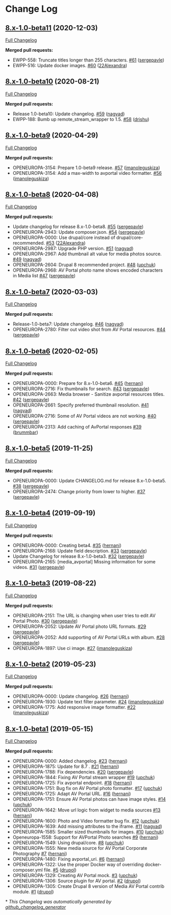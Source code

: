 # Change Log

## [8.x-1.0-beta11](https://github.com/openeuropa/media_avportal/tree/8.x-1.0-beta11) (2020-12-03)
[Full Changelog](https://github.com/openeuropa/media_avportal/compare/8.x-1.0-beta10...8.x-1.0-beta11)

**Merged pull requests:**

- EWPP-558: Truncate titles longer than 255 characters. [\#61](https://github.com/openeuropa/media_avportal/pull/61) ([sergepavle](https://github.com/sergepavle))
- EWPP-516: Update docker images. [\#60](https://github.com/openeuropa/media_avportal/pull/60) ([22Alexandra](https://github.com/22Alexandra))

## [8.x-1.0-beta10](https://github.com/openeuropa/media_avportal/tree/8.x-1.0-beta10) (2020-08-21)
[Full Changelog](https://github.com/openeuropa/media_avportal/compare/8.x-1.0-beta9...8.x-1.0-beta10)

**Merged pull requests:**

- Release 1.0-beta10: Update changelog. [\#59](https://github.com/openeuropa/media_avportal/pull/59) ([nagyad](https://github.com/nagyad))
- EWPP-188: Bumb up remote\_stream\_wrapper to 1.5. [\#58](https://github.com/openeuropa/media_avportal/pull/58) ([drishu](https://github.com/drishu))

## [8.x-1.0-beta9](https://github.com/openeuropa/media_avportal/tree/8.x-1.0-beta9) (2020-04-29)

[Full Changelog](https://github.com/openeuropa/media_avportal/compare/8.x-1.0-beta8...8.x-1.0-beta9)

**Merged pull requests:**

- OPENEUROPA-3154: Prepare 1.0-beta9 release. [\#57](https://github.com/openeuropa/media_avportal/pull/57) ([imanoleguskiza](https://github.com/imanoleguskiza))
- OPENEUROPA-3154: Add a max-width to avportal video formatter. [\#56](https://github.com/openeuropa/media_avportal/pull/56) ([imanoleguskiza](https://github.com/imanoleguskiza))

## [8.x-1.0-beta8](https://github.com/openeuropa/media_avportal/tree/8.x-1.0-beta8) (2020-04-08)

[Full Changelog](https://github.com/openeuropa/media_avportal/compare/8.x-1.0-beta7...8.x-1.0-beta8)

**Merged pull requests:**

- Update changelog for release 8.x-1.0-beta8. [\#55](https://github.com/openeuropa/media_avportal/pull/55) ([sergepavle](https://github.com/sergepavle))
- OPENEUROPA-2943: Update composer.json. [\#54](https://github.com/openeuropa/media_avportal/pull/54) ([sergepavle](https://github.com/sergepavle))
- OPENEUROPA-0000: Use drupal/core instead of drupal/core-recommended. [\#53](https://github.com/openeuropa/media_avportal/pull/53) ([22Alexandra](https://github.com/22Alexandra))
- OPENEUROPA-2987: Upgrade PHP version. [\#51](https://github.com/openeuropa/media_avportal/pull/51) ([nagyad](https://github.com/nagyad))
- OPENEUROPA-2967: Add thumbnail alt value for media photos source. [\#49](https://github.com/openeuropa/media_avportal/pull/49) ([nagyad](https://github.com/nagyad))
- OPENEUROPA-2604: Drupal 8 recommended project. [\#48](https://github.com/openeuropa/media_avportal/pull/48) ([upchuk](https://github.com/upchuk))
- OPENEUROPA-2968: AV Portal photo name shows encoded characters in Media list [\#47](https://github.com/openeuropa/media_avportal/pull/47) ([sergepavle](https://github.com/sergepavle))

## [8.x-1.0-beta7](https://github.com/openeuropa/media_avportal/tree/8.x-1.0-beta7) (2020-03-03)

[Full Changelog](https://github.com/openeuropa/media_avportal/compare/8.x-1.0-beta6...8.x-1.0-beta7)

**Merged pull requests:**

- Release-1.0-beta7: Update changelog. [\#46](https://github.com/openeuropa/media_avportal/pull/46) ([nagyad](https://github.com/nagyad))
- OPENEUROPA-2780: Filter out video shot from AV Portal resources. [\#44](https://github.com/openeuropa/media_avportal/pull/44) ([sergepavle](https://github.com/sergepavle))

## [8.x-1.0-beta6](https://github.com/openeuropa/media_avportal/tree/8.x-1.0-beta6) (2020-02-05)

[Full Changelog](https://github.com/openeuropa/media_avportal/compare/8.x-1.0-beta5...8.x-1.0-beta6)

**Merged pull requests:**

- OPENEUROPA-0000: Prepare for 8.x-1.0-beta6. [\#45](https://github.com/openeuropa/media_avportal/pull/45) ([hernani](https://github.com/hernani))
- OPENEUROPA-2716: Fix thumbnails for search. [\#43](https://github.com/openeuropa/media_avportal/pull/43) ([sergepavle](https://github.com/sergepavle))
- OPENEUROPA-2663: Media browser - Sanitize avportal resources titles. [\#42](https://github.com/openeuropa/media_avportal/pull/42) ([sergepavle](https://github.com/sergepavle))
- OPENEUROPA-2661: Specify preferred thumbnail resolution. [\#41](https://github.com/openeuropa/media_avportal/pull/41) ([nagyad](https://github.com/nagyad))
- OPENEUROPA-2716: Some of AV Portal videos are not working. [\#40](https://github.com/openeuropa/media_avportal/pull/40) ([sergepavle](https://github.com/sergepavle))
- OPENEUROPA-2313: Add caching of AvPortal responses [\#39](https://github.com/openeuropa/media_avportal/pull/39) ([brummbar](https://github.com/brummbar))

## [8.x-1.0-beta5](https://github.com/openeuropa/media_avportal/tree/8.x-1.0-beta5) (2019-11-25)

[Full Changelog](https://github.com/openeuropa/media_avportal/compare/8.x-1.0-beta4...8.x-1.0-beta5)

**Merged pull requests:**

- OPENEUROPA-0000: Update CHANGELOG.md for release 8.x-1.0-beta5. [\#38](https://github.com/openeuropa/media_avportal/pull/38) ([sergepavle](https://github.com/sergepavle))
- OPENEUROPA-2474: Change priority from lower to higher. [\#37](https://github.com/openeuropa/media_avportal/pull/37) ([sergepavle](https://github.com/sergepavle))

## [8.x-1.0-beta4](https://github.com/openeuropa/media_avportal/tree/8.x-1.0-beta4) (2019-09-19)

[Full Changelog](https://github.com/openeuropa/media_avportal/compare/8.x-1.0-beta3...8.x-1.0-beta4)

**Merged pull requests:**

- OPENEUROPA-0000: Creating beta4. [\#35](https://github.com/openeuropa/media_avportal/pull/35) ([hernani](https://github.com/hernani))
- OPENEUROPA-2168: Update field description. [\#33](https://github.com/openeuropa/media_avportal/pull/33) ([sergepavle](https://github.com/sergepavle))
- Update Changelog for release 8.x-1.0-beta3. [\#32](https://github.com/openeuropa/media_avportal/pull/32) ([sergepavle](https://github.com/sergepavle))
- OPENEUROPA-2165: \[media\_avportal\] Missing information for some videos. [\#31](https://github.com/openeuropa/media_avportal/pull/31) ([sergepavle](https://github.com/sergepavle))

## [8.x-1.0-beta3](https://github.com/openeuropa/media_avportal/tree/8.x-1.0-beta3) (2019-08-22)

[Full Changelog](https://github.com/openeuropa/media_avportal/compare/8.x-1.0-beta2...8.x-1.0-beta3)

**Merged pull requests:**

- OPENEUROPA-2151: The URL is changing when user tries to edit AV Portal Photo. [\#30](https://github.com/openeuropa/media_avportal/pull/30) ([sergepavle](https://github.com/sergepavle))
- OPENEUROPA-2052: Update AV Portal photo URL formats. [\#29](https://github.com/openeuropa/media_avportal/pull/29) ([sergepavle](https://github.com/sergepavle))
- OPENEUROPA-2052: Add supporting of AV Portal URLs with album. [\#28](https://github.com/openeuropa/media_avportal/pull/28) ([sergepavle](https://github.com/sergepavle))
- OPENEUROPA-1897: Use ci image. [\#27](https://github.com/openeuropa/media_avportal/pull/27) ([imanoleguskiza](https://github.com/imanoleguskiza))

## [8.x-1.0-beta2](https://github.com/openeuropa/media_avportal/tree/8.x-1.0-beta2) (2019-05-23)

[Full Changelog](https://github.com/openeuropa/media_avportal/compare/8.x-1.0-beta1...8.x-1.0-beta2)

**Merged pull requests:**

- OPENEUROPA-0000: Update changelog. [\#26](https://github.com/openeuropa/media_avportal/pull/26) ([hernani](https://github.com/hernani))
- OPENEUROPA-1930: Update text filter parameter. [\#24](https://github.com/openeuropa/media_avportal/pull/24) ([imanoleguskiza](https://github.com/imanoleguskiza))
- OPENEUROPA-1775: Add responsive image formatter. [\#22](https://github.com/openeuropa/media_avportal/pull/22) ([imanoleguskiza](https://github.com/imanoleguskiza))

## [8.x-1.0-beta1](https://github.com/openeuropa/media_avportal/tree/8.x-1.0-beta1) (2019-05-15)

[Full Changelog](https://github.com/openeuropa/media_avportal/compare/6c909596a85a137052e7764989f197ec54d00bd7...8.x-1.0-beta1)

**Merged pull requests:**

- OPENEUROPA-0000: Added changelog. [\#23](https://github.com/openeuropa/media_avportal/pull/23) ([hernani](https://github.com/hernani))
- OPENEUROPA-1875: Update for 8.7 . [\#21](https://github.com/openeuropa/media_avportal/pull/21) ([hernani](https://github.com/hernani))
- OPENEUROPA-1788: Fix dependencies. [\#20](https://github.com/openeuropa/media_avportal/pull/20) ([sergepavle](https://github.com/sergepavle))
- OPENEUROPA-1844: Fixing AV Portal stream wrapper [\#19](https://github.com/openeuropa/media_avportal/pull/19) ([upchuk](https://github.com/upchuk))
- OPENEUROPA-1725: Fix avportal endpoint. [\#18](https://github.com/openeuropa/media_avportal/pull/18) ([hernani](https://github.com/hernani))
- OPENEUROPA-1751: Bug fix on AV Portal photo formatter. [\#17](https://github.com/openeuropa/media_avportal/pull/17) ([upchuk](https://github.com/upchuk))
- OPENEUROPA-1725: Adapt AV Portal URL. [\#16](https://github.com/openeuropa/media_avportal/pull/16) ([hernani](https://github.com/hernani))
- OPENEUROPA-1751: Ensure AV Portal photos can have image styles. [\#14](https://github.com/openeuropa/media_avportal/pull/14) ([upchuk](https://github.com/upchuk))
- OPENEUROPA-1642: Move url logic from widget to media sources [\#13](https://github.com/openeuropa/media_avportal/pull/13) ([hernani](https://github.com/hernani))
- OPENEUROPA-1600: Photo and Video formatter bug fix. [\#12](https://github.com/openeuropa/media_avportal/pull/12) ([upchuk](https://github.com/upchuk))
- OPENEUROPA-1639: Add missing attributes to the iframe. [\#11](https://github.com/openeuropa/media_avportal/pull/11) ([nagyad](https://github.com/nagyad))
- OPENEUROPA-1585: Smaller sized thumbnails for images. [\#10](https://github.com/openeuropa/media_avportal/pull/10) ([upchuk](https://github.com/upchuk))
- Openeuropa-1558: Support for AVPortal Photo searches [\#9](https://github.com/openeuropa/media_avportal/pull/9) ([hernani](https://github.com/hernani))
- OPENEUROPA-1549: Using drupal/core. [\#8](https://github.com/openeuropa/media_avportal/pull/8) ([upchuk](https://github.com/upchuk))
- OPENEUROPA-1555: New media source for AV Portal Corporate Photography [\#7](https://github.com/openeuropa/media_avportal/pull/7) ([hernani](https://github.com/hernani))
- OPENEUROPA-1480: Fixing avportal\_uri. [\#6](https://github.com/openeuropa/media_avportal/pull/6) ([hernani](https://github.com/hernani))
- OPENEUROPA-1322: Use the proper Docker way of overriding docker-composer.yml file.  [\#5](https://github.com/openeuropa/media_avportal/pull/5) ([drupol](https://github.com/drupol))
- OPENEUROPA-1329: Creating AV Portal mock. [\#3](https://github.com/openeuropa/media_avportal/pull/3) ([upchuk](https://github.com/upchuk))
- OPENEUROPA-1306: Source plugin for AV portal. [\#2](https://github.com/openeuropa/media_avportal/pull/2) ([drupol](https://github.com/drupol))
- OPENEUROPA-1305: Create Drupal 8 version of Media AV Portal contrib module. [\#1](https://github.com/openeuropa/media_avportal/pull/1) ([drupol](https://github.com/drupol))



\* *This Changelog was automatically generated by [github_changelog_generator](https://github.com/github-changelog-generator/github-changelog-generator)*
